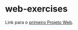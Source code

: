 # web-exercises

Link para o [primeiro Projeto Web](https://henrique-souza.github.io/web-exercises/).
